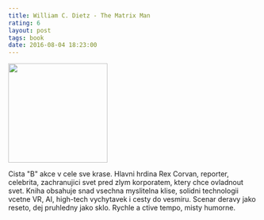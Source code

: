 ```yaml
---
title: William C. Dietz - The Matrix Man
rating: 6
layout: post
tags: book
date: 2016-08-04 18:23:00
---
```

<img width="200" src="http://d.gr-assets.com/books/1262128874l/1359042.jpg" />
<p>
Cista "B" akce v cele sve krase. Hlavni hrdina Rex Corvan, reporter, celebrita, zachranujici svet pred zlym korporatem, ktery chce ovladnout svet.
Kniha obsahuje snad vsechna myslitelna klise, solidni technologii vcetne VR, AI, high-tech vychytavek i cesty do vesmiru. Scenar deravy jako reseto, dej pruhledny jako sklo. Rychle a ctive tempo, misty humorne.
</p>
